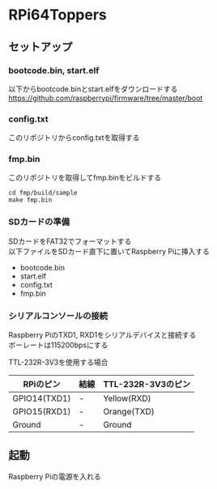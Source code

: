 # RPi64Toppers

## セットアップ

### bootcode.bin, start.elf

以下からbootcode.binとstart.elfをダウンロードする  
https://github.com/raspberrypi/firmware/tree/master/boot

### config.txt

このリポジトリからconfig.txtを取得する

### fmp.bin

このリポジトリを取得してfmp.binをビルドする
```
cd fmp/build/sample
make fmp.bin
```

### SDカードの準備

SDカードをFAT32でフォーマットする  
以下ファイルをSDカード直下に置いてRaspberry Piに挿入する

 - bootcode.bin
 - start.elf
 - config.txt
 - fmp.bin

### シリアルコンソールの接続

Raspberry PiのTXD1, RXD1をシリアルデバイスと接続する  
ボーレートは115200bpsにする

TTL-232R-3V3を使用する場合

RPiのピン | 結線 | TTL-232R-3V3のピン
---|---|---
GPIO14(TXD1) | - | Yellow(RXD)
GPIO15(RXD1) | - | Orange(TXD)
Ground | - | Ground |

## 起動

Raspberry Piの電源を入れる

